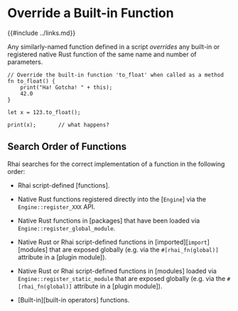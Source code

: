 Override a Built-in Function
===========================

{{#include ../links.md}}

Any similarly-named function defined in a script _overrides_ any built-in or registered
native Rust function of the same name and number of parameters.

```rust,no_run
// Override the built-in function 'to_float' when called as a method
fn to_float() {
    print("Ha! Gotcha! " + this);
    42.0
}

let x = 123.to_float();

print(x);       // what happens?
```


Search Order of Functions
-------------------------

Rhai searches for the correct implementation of a function in the following order:

* Rhai script-defined [functions].

* Native Rust functions registered directly into the [`Engine`] via the `Engine::register_XXX` API.

* Native Rust functions in [packages] that have been loaded via `Engine::register_global_module`.

* Native Rust or Rhai script-defined functions in [imported][`import`] [modules] that are
  exposed globally (e.g. via the `#[rhai_fn(global)]` attribute in a [plugin module]).

* Native Rust or Rhai script-defined functions in [modules] loaded via `Engine::register_static_module`
  that are exposed globally (e.g. via the `#[rhai_fn(global)]` attribute in a [plugin module]).

* [Built-in][built-in operators] functions.
